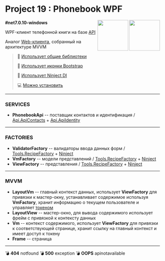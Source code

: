 # Project 19 : Phonebook WPF

<img align="right" width="100" height="100" src="https://github.com/rozhkovsvyat/Project19.WPF/assets/71471748/530dedd2-4fa9-4b5f-aaf3-61bce8b6b315">
<img align="right" width="100" height="100" src="https://github.com/rozhkovsvyat/Project19.WPF/assets/71471748/f40f2155-4c9a-4f8c-9754-4e10d46bd57c">

**#net7.0.10-windows**


WPF-клиент телефонной книги на базе [API](https://github.com/rozhkovsvyat/Project19.API)

Аналог [Web-клиента](https://github.com/rozhkovsvyat/Project19.Web), собранный на архитектуре MVVM

> :link: [Использует общие библиотеки](https://github.com/rozhkovsvyat/Project19.Libs)
>
> :link: [Использует иконки Bootstrap](https://www.nuget.org/packages/BootstrapIcons.Wpf)
> 
> :link: [Использует Ninject DI](https://www.nuget.org/packages/Ninject)
> 
> 💻 [Можно установить](https://hub.efcore.ru/PhonebookSetup.zip)

---

### SERVICES

* **PhonebookApi** -- поставщик контактов и идентификация / [Api.ApiContacts](https://www.nuget.org/packages/RozhkovSvyat.Project19.Services.Api.ApiContacts) + [Api.ApiIdentity](https://www.nuget.org/packages/RozhkovSvyat.Project19.Services.Api.ApiIdentity)

---

### FACTORIES

* **ValidatorFactory** -- валидаторы ввода данных форм / [Tools.RecipeFactory](https://github.com/rozhkovsvyat/Tools.RecipeFactory) + [Ninject](https://www.nuget.org/packages/Ninject)
* **VmFactory** -- модели представлений / [Tools.RecipeFactory](https://github.com/rozhkovsvyat/Tools.RecipeFactory) + [Ninject](https://www.nuget.org/packages/Ninject)
* **ViewFactory** -- представления / [Tools.RecipeFactory](https://github.com/rozhkovsvyat/Tools.RecipeFactory) + [Ninject](https://www.nuget.org/packages/Ninject)

---

### MVVM

* **LayoutVm** -- главный контекст данных, использует **ViewFactory** для привязки к мастер-окну, устанавливает содержимое используя **VmFactory**, хранит информацию о текущем пользователе и управляет [токеном](https://www.nuget.org/packages/Microsoft.AspNetCore.Authentication.JwtBearer) 
* **LayoutView** -- мастер-окно, для вывода содержимого использует фрейм с привязкой к контексту данных
* **Vm** -- контекст содержимого, использует **ViewFactory** для привязки к соответствующей странице, хранит ссылку на главный контекст и имеет доступ к токену
* **Frame** -- страница

---

💣 **404** notfound
💣 **500** exception
💣 **OOPS** apinotavailable
